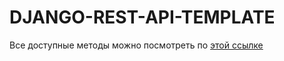 # DJANGO-REST-API-TEMPLATE
Все доступные методы можно посмотреть по [этой ссылке](https://documenter.getpostman.com/view/24402170/2s93XyTNQz)

